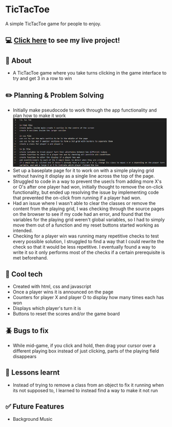 # TicTacToe
A simple TicTacToe game for people to enjoy.

## :computer: [Click here](https://amarynn.github.io/TicTacToe/) to see my live project!

## :page_facing_up: About
- A TicTacToe game where you take turns clicking in the game interface to try and get 3 in a row to win

## :pencil2: Planning & Problem Solving
- Initially make pseudocode to work through the app functionality and plan how to make it work
![pseudocode picture](./TicTacToePseudoCode.png)
- Set up a baseplate page for it to work on with a simple playing grid without having it display as a single line across the top of the page.
- Struggled to code in a way to prevent the user/s from adding more X's or O's after one player had won, initially thought to remove the on-click functionality, but ended up resolving the issue by implementing code that prevented the on-click from running if a player had won.
- Had an issue where I wasn't able to clear the classes or remove the content from the playing grid, I was checking through the source pages on the browser to see if my code had an error, and found that the variables for the playing grid weren't global variables, so I had to simply move them out of a function and my reset buttons started working as intended.
- Checking for a player win was running many repetitive checks to test every possible solution, I struggled to find a way that I could rewrite the check so that it would be less repetitive. I eventually found a way to write it so it only performs most of the checks if a certain prerequisite is met beforehand.

## :rocket: Cool tech
- Created with html, css and javascript
- Once a player wins it is announced on the page
- Counters for player X and player O to display how many times each has won
- Displays which player's turn it is
- Buttons to reset the scores and/or the game board

## :beetle: Bugs to fix
- While mid-game, if you click and hold, then drag your cursor over a different playing box instead of just clicking, parts of the playing field disappears

## :notebook: Lessons learnt
- Instead of trying to remove a class from an object to fix it running when its not supposed to, I learned to instead find a way to make it not run

## :white_check_mark: Future Features
- Background Music 